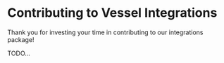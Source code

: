 # Contributing to Vessel Integrations

Thank you for investing your time in contributing to our integrations package!

TODO...